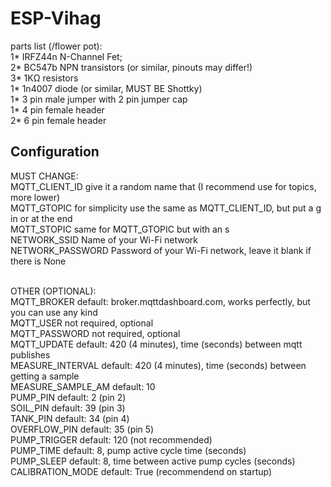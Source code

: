 # ESP-Vihag

parts list (/flower pot): <br/>
1* IRFZ44n N-Channel Fet; <br/>
2* BC547b NPN transistors (or similar, pinouts may differ!) <br/>
3* 1KΩ resistors <br/>
1* 1n4007 diode (or similar, MUST BE Shottky) <br/>
1* 3 pin male jumper with 2 pin jumper cap <br/>
1* 4 pin female header <br/>
2* 6 pin female header

## Configuration
MUST CHANGE:<br />
MQTT_CLIENT_ID give it a random name that (I recommend use for topics, more lower)<br />
MQTT_GTOPIC for simplicity use the same as MQTT_CLIENT_ID, but put a g in or at the end<br />
MQTT_STOPIC same for MQTT_GTOPIC but with an s<br />
NETWORK_SSID Name of your Wi-Fi network<br />
NETWORK_PASSWORD Password of your Wi-Fi network, leave it blank if there is None<br />
<br />

OTHER (OPTIONAL):<br />
MQTT_BROKER default: broker.mqttdashboard.com, works perfectly, but you can use any kind<br />
MQTT_USER not required, optional<br />
MQTT_PASSWORD not required, optional<br />
MQTT_UPDATE default: 420 (4 minutes), time (seconds) between mqtt publishes<br />
MEASURE_INTERVAL default: 420 (4 minutes), time (seconds) between getting a sample<br />
MEASURE_SAMPLE_AM default: 10<br />
PUMP_PIN default: 2 (pin 2)<br />
SOIL_PIN default: 39 (pin 3)<br />
TANK_PIN default: 34 (pin 4)<br />
OVERFLOW_PIN default: 35 (pin 5)<br />
PUMP_TRIGGER default: 120 (not recommended)<br />
PUMP_TIME default: 8, pump active cycle time (seconds)<br />
PUMP_SLEEP default: 8, time between active pump cycles (seconds)<br />
CALIBRATION_MODE default: True (recommendend on startup)<br />
